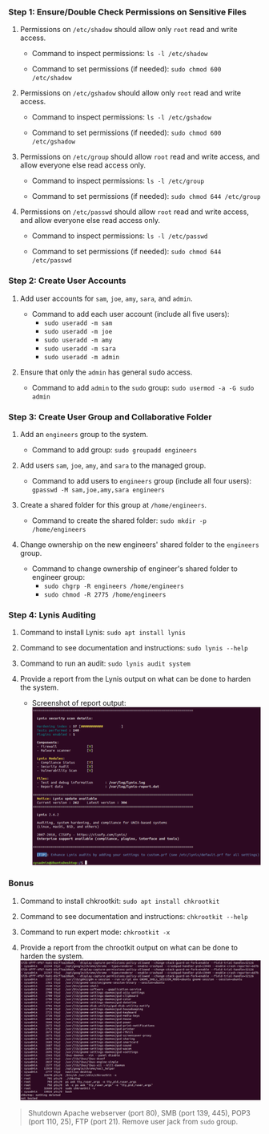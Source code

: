 ### Step 1: Ensure/Double Check Permissions on Sensitive Files

1. Permissions on `/etc/shadow` should allow only `root` read and write access.

    - Command to inspect permissions: `ls -l /etc/shadow`

    - Command to set permissions (if needed): `sudo chmod 600 /etc/shadow`

2. Permissions on `/etc/gshadow` should allow only `root` read and write access.

    - Command to inspect permissions: `ls -l /etc/gshadow`

    - Command to set permissions (if needed): `sudo chmod 600 /etc/gshadow`

3. Permissions on `/etc/group` should allow `root` read and write access, and allow everyone else read access only.

    - Command to inspect permissions: `ls -l /etc/group`

    - Command to set permissions (if needed): `sudo chmod 644 /etc/group`

4. Permissions on `/etc/passwd` should allow `root` read and write access, and allow everyone else read access only.

    - Command to inspect permissions: `ls -l /etc/passwd`

    - Command to set permissions (if needed): `sudo chmod 644 /etc/passwd`

### Step 2: Create User Accounts

1. Add user accounts for `sam`, `joe`, `amy`, `sara`, and `admin`.

    - Command to add each user account (include all five users):
        - `sudo useradd -m sam`
        - `sudo useradd -m joe`
        - `sudo useradd -m amy`
        - `sudo useradd -m sara`
        - `sudo useradd -m admin`

2. Ensure that only the `admin` has general sudo access.

    - Command to add `admin` to the `sudo` group: `sudo usermod -a -G sudo admin`

### Step 3: Create User Group and Collaborative Folder

1. Add an `engineers` group to the system.

    - Command to add group: `sudo groupadd engineers`

2. Add users `sam`, `joe`, `amy`, and `sara` to the managed group.

    - Command to add users to `engineers` group (include all four users): `gpasswd -M sam,joe,amy,sara engineers`

3. Create a shared folder for this group at `/home/engineers`.

    - Command to create the shared folder: `sudo mkdir -p /home/engineers`

4. Change ownership on the new engineers' shared folder to the `engineers` group.

    - Command to change ownership of engineer's shared folder to engineer group: 
        - `sudo chgrp -R engineers /home/engineers`
        - `sudo chmod -R 2775 /home/engineers`


### Step 4: Lynis Auditing

1. Command to install Lynis: `sudo apt install lynis`

2. Command to see documentation and instructions: `sudo lynis --help`

3. Command to run an audit: `sudo lynis audit system`

4. Provide a report from the Lynis output on what can be done to harden the system.

    - Screenshot of report output:
![Linys report](/04-Linux-SysAdmin-Fundamentals/homework/screenshot/lynis_audit.png)

### Bonus
1. Command to install chkrootkit: `sudo apt install chkrootkit`

2. Command to see documentation and instructions: `chkrootkit --help`

3. Command to run expert mode: `chkrootkit -x`

4. Provide a report from the chrootkit output on what can be done to harden the system.
![chkrootkit report](/04-Linux-SysAdmin-Fundamentals/homework/screenshot/chkrootkit.png)

> Shutdown Apache webserver (port 80), SMB (port 139, 445), POP3 (port 110, 25), FTP (port 21).
> Remove user jack from `sudo` group.

